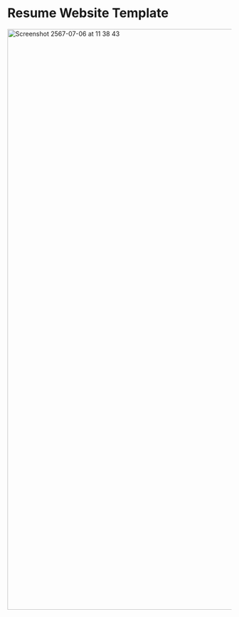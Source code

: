 # Resume Website Template
<img width="1304" alt="Screenshot 2567-07-06 at 11 38 43" src="https://github.com/codepassion-team/website-template-resume/assets/15765838/ea8853e0-be82-477c-b4e2-3a0fc30ababf">
